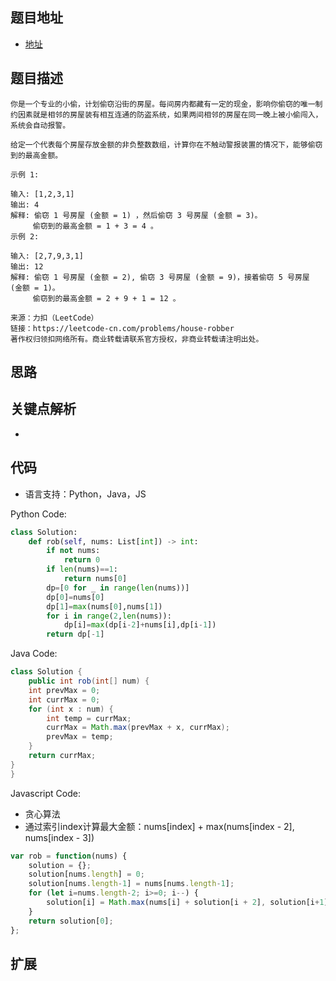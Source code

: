 ## 题目地址

- [地址](https://leetcode-cn.com/problems/house-robber/)

## 题目描述

```
你是一个专业的小偷，计划偷窃沿街的房屋。每间房内都藏有一定的现金，影响你偷窃的唯一制约因素就是相邻的房屋装有相互连通的防盗系统，如果两间相邻的房屋在同一晚上被小偷闯入，系统会自动报警。

给定一个代表每个房屋存放金额的非负整数数组，计算你在不触动警报装置的情况下，能够偷窃到的最高金额。

示例 1:

输入: [1,2,3,1]
输出: 4
解释: 偷窃 1 号房屋 (金额 = 1) ，然后偷窃 3 号房屋 (金额 = 3)。
     偷窃到的最高金额 = 1 + 3 = 4 。
示例 2:

输入: [2,7,9,3,1]
输出: 12
解释: 偷窃 1 号房屋 (金额 = 2), 偷窃 3 号房屋 (金额 = 9)，接着偷窃 5 号房屋 (金额 = 1)。
     偷窃到的最高金额 = 2 + 9 + 1 = 12 。

来源：力扣（LeetCode）
链接：https://leetcode-cn.com/problems/house-robber
著作权归领扣网络所有。商业转载请联系官方授权，非商业转载请注明出处。
```

## 思路

## 关键点解析

-

## 代码

- 语言支持：Python，Java，JS

Python Code:

```python
class Solution:
    def rob(self, nums: List[int]) -> int:
        if not nums:
            return 0
        if len(nums)==1:
            return nums[0]
        dp=[0 for _ in range(len(nums))]
        dp[0]=nums[0]
        dp[1]=max(nums[0],nums[1])
        for i in range(2,len(nums)):
            dp[i]=max(dp[i-2]+nums[i],dp[i-1])
        return dp[-1]
```

Java Code:

```java
class Solution {
    public int rob(int[] num) {
    int prevMax = 0;
    int currMax = 0;
    for (int x : num) {
        int temp = currMax;
        currMax = Math.max(prevMax + x, currMax);
        prevMax = temp;
    }
    return currMax;
}
}
```

Javascript Code:
- 贪心算法
- 通过索引index计算最大金额：nums[index] + max(nums[index - 2], nums[index - 3])
```js
var rob = function(nums) {
	solution = {};
	solution[nums.length] = 0;
	solution[nums.length-1] = nums[nums.length-1];
	for (let i=nums.length-2; i>=0; i--) {
		solution[i] = Math.max(nums[i] + solution[i + 2], solution[i+1]);
	}
	return solution[0];
};
```

## 扩展
